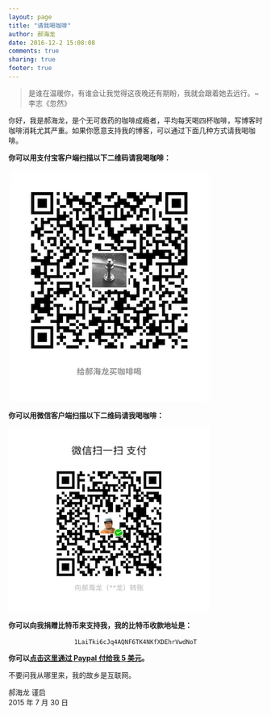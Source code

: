 ```yaml
---
layout: page
title: "请我喝咖啡"
author: 郝海龙
date: 2016-12-2 15:08:08
comments: true
sharing: true
footer: true
---
```


> 是谁在温暖你，有谁会让我觉得这夜晚还有期盼，我就会跟着她去远行。~李志《忽然》

你好，我是郝海龙，是个无可救药的咖啡成瘾者，平均每天喝四杯咖啡，写博客时咖啡消耗尤其严重。如果你愿意支持我的博客，可以通过下面几种方式请我喝咖啡。

**你可以用支付宝客户端扫描以下二维码请我喝咖啡：**

![支付宝请我喝咖啡](https://raw.githubusercontent.com/haohailong/imagebed/master/20161202-alipay.JPG)

**你可以用微信客户端扫描以下二维码请我喝咖啡：**

![微信请我喝咖啡](https://raw.githubusercontent.com/haohailong/imagebed/master/20161202-wechat-pay.JPG)

**你可以向我捐赠比特币来支持我，我的比特币收款地址是：**

<center><code>1LaiTki6cJq4AQNF6TK4NKfXDEhrVwdNoT</code></center>

**你可以[点击这里通过 Paypal 付给我 5 美元](https://www.paypal.me/haohailong)。**

不要问我从哪里来，我的故乡是互联网。

郝海龙 谨启  
2015 年 7 月 30 日